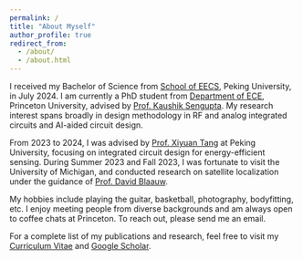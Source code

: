 ```yaml
---
permalink: /
title: "About Myself"
author_profile: true
redirect_from: 
  - /about/
  - /about.html
---
```


I received my Bachelor of Science from [School of EECS](https://eecs.pku.edu.cn/), Peking University, in July 2024. I am currently a PhD student from [Department of ECE](https://ece.princeton.edu/), Princeton University, advised by [Prof. Kaushik Sengupta](https://ece.princeton.edu/people/kaushik-sengupta). My research interest spans broadly in design methodology in RF and analog integrated circuits and AI-aided circuit design.

From 2023 to 2024, I was advised by [Prof. Xiyuan Tang](https://tangresearch.top/people/index.html) at Peking University, focusing on integrated circuit design for energy-efficient sensing. During Summer 2023 and Fall 2023, I was fortunate to visit the University of Michigan, and conducted research on satellite localization under the guidance of [Prof. David Blaauw](https://blaauw.engin.umich.edu/).

My hobbies include playing the guitar, basketball, photography, bodyfitting, etc. I enjoy meeting people from diverse backgrounds and am always open to coffee chats at Princeton. To reach out, please send me an email.

For a complete list of my publications and research, feel free to visit my [Curriculum Vitae](../CV_Mar2025.pdf) and [Google Scholar](https://scholar.google.com/citations?user=0mVEUvgAAAAJ&hl=en).
